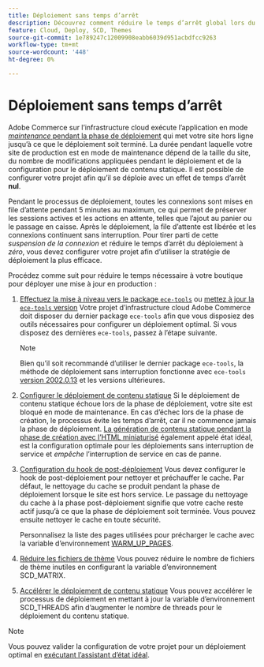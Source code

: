 ```yaml
---
title: Déploiement sans temps d’arrêt
description: Découvrez comment réduire le temps d’arrêt global lors du déploiement d’Adobe Commerce sur des projets d’infrastructure cloud.
feature: Cloud, Deploy, SCD, Themes
source-git-commit: 1e789247c12009908eabb6039d951acbdfcc9263
workflow-type: tm+mt
source-wordcount: '448'
ht-degree: 0%

---
```


# Déploiement sans temps d’arrêt

Adobe Commerce sur l’infrastructure cloud exécute l’application en mode [_maintenance_ pendant la phase de déploiement](https://experienceleague.adobe.com/docs/commerce-operations/configuration-guide/setup/application-modes.html?lang=fr#production-mode) qui met votre site hors ligne jusqu’à ce que le déploiement soit terminé. La durée pendant laquelle votre site de production est en mode de maintenance dépend de la taille du site, du nombre de modifications appliquées pendant le déploiement et de la configuration pour le déploiement de contenu statique. Il est possible de configurer votre projet afin qu’il se déploie avec un effet de temps d’arrêt **nul**.

Pendant le processus de déploiement, toutes les connexions sont mises en file d’attente pendant 5 minutes au maximum, ce qui permet de préserver les sessions actives et les actions en attente, telles que l’ajout au panier ou le passage en caisse. Après le déploiement, la file d’attente est libérée et les connexions continuent sans interruption. Pour tirer parti de cette _suspension de la connexion_ et réduire le temps d’arrêt du déploiement à _zéro_, vous devez configurer votre projet afin d’utiliser la stratégie de déploiement la plus efficace.

Procédez comme suit pour réduire le temps nécessaire à votre boutique pour déployer une mise à jour en production :

1. [Effectuez la mise à niveau vers le package `ece-tools`](../dev-tools/install-package.md) ou [mettez à jour la `ece-tools` version](../dev-tools/update-package.md)
Votre projet d’infrastructure cloud Adobe Commerce doit disposer du dernier package `ece-tools` afin que vous disposiez des outils nécessaires pour configurer un déploiement optimal. Si vous disposez des dernières `ece-tools`, passez à l’étape suivante.

   >[!NOTE]
   >
   >Bien qu’il soit recommandé d’utiliser le dernier package `ece-tools`, la méthode de déploiement sans interruption fonctionne avec `ece-tools` [version 2002.0.13](../release-notes/cloud-release-archive.md#v2002013) et les versions ultérieures.

1. [Configurer le déploiement de contenu statique](static-content.md)
Si le déploiement de contenu statique échoue lors de la phase de déploiement, votre site est bloqué en mode de maintenance. En cas d’échec lors de la phase de création, le processus évite les temps d’arrêt, car il ne commence jamais la phase de déploiement. [La génération de contenu statique pendant la phase de création avec l’HTML miniaturisé](static-content.md#setting-the-scd-on-build) également appelé état idéal, est la configuration optimale pour les déploiements sans interruption de service et _empêche_ l’interruption de service en cas de panne.

1. [Configuration du hook de post-déploiement](../application/hooks-property.md)
Vous devez configurer le hook de post-déploiement pour nettoyer et préchauffer le cache. Par défaut, le nettoyage du cache se produit pendant la phase de déploiement lorsque le site est hors service. Le passage du nettoyage du cache à la phase post-déploiement signifie que votre cache reste actif jusqu’à ce que la phase de déploiement soit terminée. Vous pouvez ensuite nettoyer le cache en toute sécurité.

   Personnalisez la liste des pages utilisées pour précharger le cache avec la variable d’environnement [WARM_UP_PAGES](../environment/variables-post-deploy.md#warmuppages).

1. [Réduire les fichiers de thème](../environment/variables-deploy.md#scdmatrix)
Vous pouvez réduire le nombre de fichiers de thème inutiles en configurant la variable d’environnement SCD\_MATRIX.

1. [Accélérer le déploiement de contenu statique](../environment/variables-deploy.md#scdthreads)
Vous pouvez accélérer le processus de déploiement en mettant à jour la variable d’environnement SCD\_THREADS afin d’augmenter le nombre de threads pour le déploiement du contenu statique.

>[!NOTE]
>
>Vous pouvez valider la configuration de votre projet pour un déploiement optimal en [exécutant l’assistant d’état idéal](smart-wizards.md#verifying-an-ideal-configuration).
